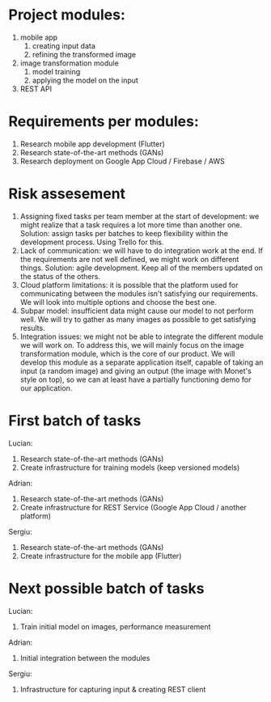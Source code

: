 # Project modules:
1. mobile app
    1. creating input data
    2. refining the transformed image
2. image transformation module
    1. model training
    2. applying the model on the input
3. REST API

# Requirements per modules:
1. Research mobile app development (Flutter)
2. Research state-of-the-art methods (GANs)
3. Research deployment on Google App Cloud / Firebase / AWS

# Risk assesement
1. Assigning fixed tasks per team member at the start of development: we might realize that a task requires a lot more time than another one. Solution: assign tasks per batches to keep flexibility within the development process. Using Trello for this.
2. Lack of communication: we will have to do integration work at the end. If the requirements are not well defined, we might work on different things. Solution: agile development. Keep all of the members updated on the status of the others.
3. Cloud platform limitations: it is possible that the platform used for communicating between the modules isn't satisfying our requirements. We will look into multiple options and choose the best one.
4. Subpar model: insufficient data might cause our model to not perform well. We will try to gather as many images as possible to get satisfying results.
5. Integration issues: we might not be able to integrate the different module we will work on. To address this, we will mainly focus on the image transformation module, which is the core of our product. We will develop this module as a separate application itself, capable of taking an input (a random image) and giving an output (the image with Monet's style on top), so we can at least have a partially functioning demo for our application.

# First batch of tasks
Lucian:
1. Research state-of-the-art methods (GANs)
2. Create infrastructure for training models (keep versioned models)

Adrian:
1. Research state-of-the-art methods (GANs)
2. Create infrastructure for REST Service (Google App Cloud / another platform)

Sergiu:
1. Research state-of-the-art methods (GANs)
2. Create infrastructure for the mobile app (Flutter)

# Next possible batch of tasks
Lucian:
1. Train initial model on images, performance measurement

Adrian:
1. Initial integration between the modules

Sergiu:
1. Infrastructure for capturing input & creating REST client
